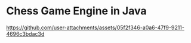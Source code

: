 # Chess Game Engine in Java

https://github.com/user-attachments/assets/05f2f346-a0a6-47f9-9211-4696c3bdac3d

